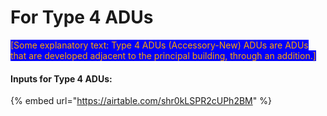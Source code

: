 # For Type 4 ADUs

<mark style="color:orange;background-color:blue;">\[Some explanatory text: Type 4 ADUs (Accessory-New) ADUs are ADUs that are developed adjacent to the principal building, through an addition.]</mark>

#### Inputs for Type 4 ADUs:

{% embed url="https://airtable.com/shr0kLSPR2cUPh2BM" %}
